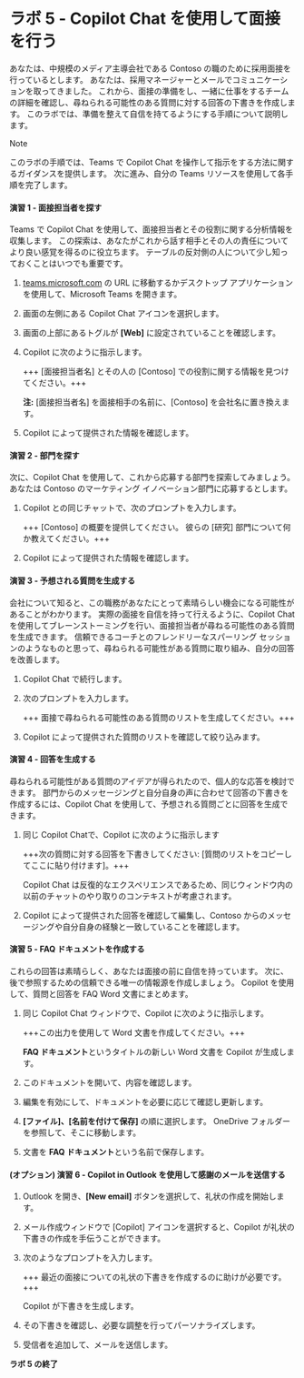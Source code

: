 # ラボ 5 - Copilot Chat を使用して面接を行う

あなたは、中規模のメディア主導会社である Contoso の職のために採用面接を行っているとします。 あなたは、採用マネージャーとメールでコミュニケーションを取ってきました。 これから、面接の準備をし、一緒に仕事をするチームの詳細を確認し、尋ねられる可能性のある質問に対する回答の下書きを作成します。 このラボでは、準備を整えて自信を持てるようにする手順について説明します。

> [!NOTE]
> このラボの手順では、Teams で Copilot Chat を操作して指示をする方法に関するガイダンスを提供します。 次に進み、自分の Teams リソースを使用して各手順を完了します。

#### 演習 1 - 面接担当者を探す

Teams で Copilot Chat を使用して、面接担当者とその役割に関する分析情報を収集します。 この探索は、あなたがこれから話す相手とその人の責任についてより良い感覚を得るのに役立ちます。 テーブルの反対側の人について少し知っておくことはいつでも重要です。

1.  [teams.microsoft.com](https://teams.microsoft.com) の URL に移動するかデスクトップ アプリケーションを使用して、Microsoft Teams を開きます。

1.  画面の左側にある Copilot Chat アイコンを選択します。

1. 画面の上部にあるトグルが **[Web]** に設定されていることを確認します。

1. Copilot に次のように指示します。

    +++ [面接担当者名] とその人の [Contoso] での役割に関する情報を見つけてください。+++

    **注:** [面接担当者名] を面接相手の名前に、[Contoso] を会社名に置き換えます。

1. Copilot によって提供された情報を確認します。

#### 演習 2 - 部門を探す

次に、Copilot Chat を使用して、これから応募する部門を探索してみましょう。 あなたは Contoso のマーケティング イノベーション部門に応募するとします。

1. Copilot との同じチャットで、次のプロンプトを入力します。

    +++ [Contoso] の概要を提供してください。 彼らの [研究] 部門について何か教えてください。+++

1. Copilot によって提供された情報を確認します。

#### 演習 3 - 予想される質問を生成する

会社について知ると、この職務があなたにとって素晴らしい機会になる可能性があることがわかります。 実際の面接を自信を持って行えるように、Copilot Chat を使用してブレーンストーミングを行い、面接担当者が尋ねる可能性のある質問を生成できます。 信頼できるコーチとのフレンドリーなスパーリング セッションのようなものと思って、尋ねられる可能性がある質問に取り組み、自分の回答を改善します。

1. Copilot Chat で続行します。

1. 次のプロンプトを入力します。

    +++ 面接で尋ねられる可能性のある質問のリストを生成してください。+++

1. Copilot によって提供された質問のリストを確認して絞り込みます。

#### 演習 4 - 回答を生成する

尋ねられる可能性がある質問のアイデアが得られたので、個人的な応答を検討できます。 部門からのメッセージングと自分自身の声に合わせて回答の下書きを作成するには、Copilot Chat を使用して、予想される質問ごとに回答を生成できます。

1. 同じ Copilot Chatで、Copilot に次のように指示します

    +++次の質問に対する回答を下書きしてください: [質問のリストをコピーしてここに貼り付けます]。+++

    Copilot Chat は反復的なエクスペリエンスであるため、同じウィンドウ内の以前のチャットのやり取りのコンテキストが考慮されます。

1. Copilot によって提供された回答を確認して編集し、Contoso からのメッセージングや自分自身の経験と一致していることを確認します。

#### 演習 5 - FAQ ドキュメントを作成する

これらの回答は素晴らしく、あなたは面接の前に自信を持っています。 次に、後で参照するための信頼できる唯一の情報源を作成しましょう。 Copilot を使用して、質問と回答を FAQ Word 文書にまとめます。

1. 同じ Copilot Chat ウィンドウで、Copilot に次のように指示します。 

    +++この出力を使用して Word 文書を作成してください。+++

    **FAQ ドキュメント**というタイトルの新しい Word 文書を Copilot が生成します。

1. このドキュメントを開いて、内容を確認します。

1. 編集を有効にして、ドキュメントを必要に応じて確認し更新します。 

1. **[ファイル]、[名前を付けて保存]** の順に選択します。 OneDrive フォルダーを参照して、そこに移動します。

1. 文書を **FAQ ドキュメント**という名前で保存します。
   
#### (オプション) 演習 6 - Copilot in Outlook を使用して感謝のメールを送信する

1. Outlook を開き、**[New email]** ボタンを選択して、礼状の作成を開始します。

1. メール作成ウィンドウで [Copilot] アイコンを選択すると、Copilot が礼状の下書きの作成を手伝うことができます。

1. 次のようなプロンプトを入力します。

    +++ 最近の面接についての礼状の下書きを作成するのに助けが必要です。+++

    Copilot が下書きを生成します。

1. その下書きを確認し、必要な調整を行ってパーソナライズします。

1. 受信者を追加して、メールを送信します。

**ラボ 5 の終了**
